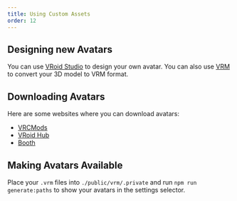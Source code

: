 ```yaml
---
title: Using Custom Assets
order: 12
---
```


## Designing new Avatars

You can use [VRoid Studio](https://vroid.com/en/studio) to design your own avatar. You can also use [VRM](https://vrm.dev/en/) to convert your 3D model to VRM format.


## Downloading Avatars

Here are some websites where you can download avatars:

* [VRCMods](https://vrcmods.com/)
* [VRoid Hub](https://hub.vroid.com)
* [Booth](https://booth.pm)

## Making Avatars Available

Place your `.vrm` files into `./public/vrm/.private` and run `npm run generate:paths` to show your avatars in the settings selector.
